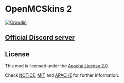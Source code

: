 # OpenMCSkins 2

[![Crowdin](https://badges.crowdin.net/openmcskins/localized.svg)](https://crowdin.com/project/openmcskins)

## [Official Discord server](https://discord.gg/P4SX2uEspy)

## License

This mod is licensed under the [Apache License 2.0](license/APACHE.txt).

Check [NOTICE](NOTICE.txt), [MIT](license/MIT.txt) and
[APACHE](license/APACHE.txt) for further information.